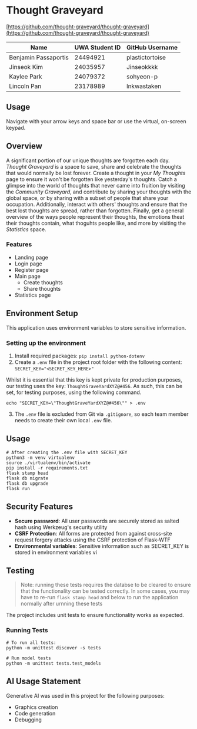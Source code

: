 # Thought Graveyard

[https://github.com/thought-graveyard/thought-graveyard](https://github.com/thought-graveyard/thought-graveyard)


| Name                 | UWA Student ID | GitHub Username |
|----------------------|----------------|-----------------|
| Benjamin Passaportis | 24494921       | plastictortoise |
| Jinseok Kim          | 24035957       | Jinseokkkk      |
| Kaylee Park          | 24079372       | sohyeon-p       |
| Lincoln Pan          | 23178989       | lnkwastaken     |

## Usage

Navigate with your arrow keys and space bar or use the virtual, on-screen keypad.

## Overview

A significant portion of our unique thoughts are forgotten each day. *Thought Graveyard* is a space to save, share and celebrate the thoughts that would normally be lost forever. Create a thought in your *My Thoughts* page to ensure it won't be forgotten like yesterday's thoughts. Catch a glimpse into the world of thoughts that never came into fruition by visiting the *Community Graveyard*, and contribute by sharing your thoughts with the global space, or by sharing with a subset of people that share your occupation. Additionally, interact with others' thoughts and ensure that the best lost thoughts are spread, rather than forgotten. Finally, get a general overview of the ways people represent their thoughts, the emotions theat their thoughts contain, what thoguhts people like, and more by visiting the *Statistics* space.

### Features

- Landing page
- Login page
- Register page
- Main page
  - Create thoughts
  - Share thoughts
- Statistics page

## Environment Setup

This application uses environment variables to store sensitive information.

### Setting up the environment

1. Install required packages: 
   `pip install python-dotenv`
2. Create a `.env` file in the project root folder with the following content:
   `SECRET_KEY="<SECRET_KEY_HERE>"`

Whilst it is essential that this key is kept private for production purposes, our testing uses the key: `ThoughtGraveYardXYZ@#456`. As such, this can be set, for testing purposes, using the following command.

```
echo "SECRET_KEY=\"ThoughtGraveYardXYZ@#456\"" > .env
```

3. The `.env` file is excluded from Git via `.gitignore`, so each team member needs to create their own local `.env` file.

## Usage

```
# After creating the .env file with SECRET_KEY
python3 -m venv virtualenv
source ./virtualenv/bin/activate
pip install -r requirements.txt
flask stamp head
flask db migrate
flask db upgrade
flask run
```

## Security Features

- **Secure password**: All user passwords are securely stored as salted hash using Werkzeug's security utility
- **CSRF Protection**: All forms are protected from against cross-site request forgery attacks using the CSRF protection of Flask-WTF
- **Environmental variables**: Sensitive information such as SECRET_KEY is stored in environment variables vi



## Testing

> Note: running these tests requires the databse to be cleared to ensure that the functionality can be tested correctly. 
> In some cases, you may have to re-run `flask stamp head` and below to run the application normally after urnning these tests

The project includes unit tests to ensure functionality works as expected.

### Running Tests

```
# To run all tests:
python -m unittest discover -s tests

# Run model tests
python -m unittest tests.test_models
```

## AI Usage Statement

Generative AI was used in this project for the following purposes:
- Graphics creation
- Code generation
- Debugging